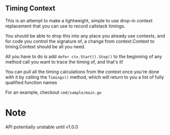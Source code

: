 Timing Context
---------------

This is an attempt to make a lightweight, simple to use drop-in context replacement that you can use to record callstack timings.

You should be able to drop this into any place you already use contexts, and for code you control the signature of, a change from context.Context to timing.Context should be all you need.

All you have to do is add `defer ctx.Start().Stop()` to the beginning of any method call you want to trace the timing of, and that's it!

You can pull all the timing calculations from the context once you're done with it by calling the `Timings()` method, which will return to you a list of fully qualified function names

For an example, checkout `cmd/sample/main.go`

# Note

API potentially unstable until v1.0.0